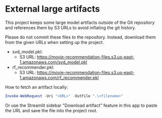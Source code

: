# External large artifacts

This project keeps some large model artifacts outside of the Git repository and references them by S3 URLs to avoid inflating the git history.

Please do not commit these files to the repository. Instead, download them from the given URLs when setting up the project.

- svd_model.pkl:
  - S3 URL: https://movie-recommendation-files.s3.us-east-1.amazonaws.com/svd_model.pkl
- rf_recommender.pkl:
  - S3 URL: https://movie-recommendation-files.s3.us-east-1.amazonaws.com/rf_recommender.pkl

How to fetch an artifact locally:

```powershell
Invoke-WebRequest -Uri "<URL>" -OutFile ".\<filename>"
```

Or use the Streamlit sidebar "Download artifact" feature in this app to paste the URL and save the file into the project root.
